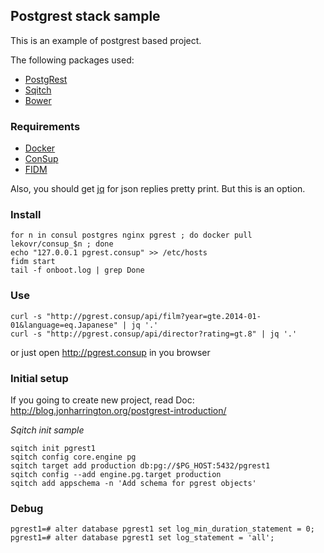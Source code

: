 ## Postgrest stack sample

This is an example of postgrest based project.

The following packages used:

* [PostgRest](https://github.com/begriffs/postgrest)
* [Sqitch](http://sqitch.org/)
* [Bower](http://bower.io/)

### Requirements

* [Docker](http://docker.io)
* [ConSup](https://github.com/LeKovr/consup)
* [FIDM](https://github.com/LeKovr/fidm)

Also, you should get [jq](http://stedolan.github.com/jq) for json replies pretty print. But this is an option.

### Install

```
for n in consul postgres nginx pgrest ; do docker pull lekovr/consup_$n ; done
echo "127.0.0.1 pgrest.consup" >> /etc/hosts
fidm start
tail -f onboot.log | grep Done
```

### Use

```
curl -s "http://pgrest.consup/api/film?year=gte.2014-01-01&language=eq.Japanese" | jq '.'
curl -s "http://pgrest.consup/api/director?rating=gt.8" | jq '.'
```
or just open http://pgrest.consup in you browser

### Initial setup

If you going to create new project, read
Doc: http://blog.jonharrington.org/postgrest-introduction/

*Sqitch init sample*
```
sqitch init pgrest1
sqitch config core.engine pg
sqitch target add production db:pg://$PG_HOST:5432/pgrest1
sqitch config --add engine.pg.target production
sqitch add appschema -n 'Add schema for pgrest objects'
```

### Debug

```
pgrest1=# alter database pgrest1 set log_min_duration_statement = 0;
pgrest1=# alter database pgrest1 set log_statement = 'all';
```

